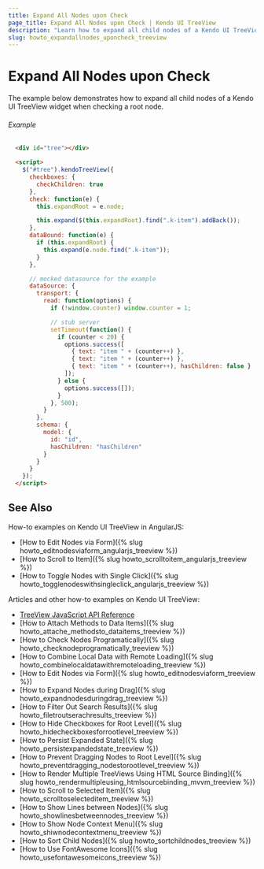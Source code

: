 ```yaml
---
title: Expand All Nodes upon Check
page_title: Expand All Nodes upon Check | Kendo UI TreeView
description: "Learn how to expand all child nodes of a Kendo UI TreeView widget when checking a root node."
slug: howto_expandallnodes_uponcheck_treeview
---
```


# Expand All Nodes upon Check

The example below demonstrates how to expand all child nodes of a Kendo UI TreeView widget when checking a root node.

###### Example

```html
  <div id="tree"></div>

  <script>
    $("#tree").kendoTreeView({
      checkboxes: {
        checkChildren: true
      },
      check: function(e) {
        this.expandRoot = e.node;

        this.expand($(this.expandRoot).find(".k-item").addBack());
      },
      dataBound: function(e) {
        if (this.expandRoot) {
          this.expand(e.node.find(".k-item"));
        }
      },

      // mocked datasource for the example
      dataSource: {
        transport: {
          read: function(options) {
            if (!window.counter) window.counter = 1;

            // stub server
            setTimeout(function() {
              if (counter < 20) {
                options.success([
                  { text: "item " + (counter++) },
                  { text: "item " + (counter++) },
                  { text: "item " + (counter++), hasChildren: false }
                ]);
              } else {
                options.success([]);
              }
            }, 500);
          }
        },
        schema: {
          model: {
            id: "id",
            hasChildren: "hasChildren"
          }
        }
      }
    });
  </script>
```

## See Also

How-to examples on Kendo UI TreeView in AngularJS:

* [How to Edit Nodes via Form]({% slug howto_editnodesviaform_angularjs_treeview %})
* [How to Scroll to Item]({% slug howto_scrolltoitem_angularjs_treeview %})
* [How to Toggle Nodes with Single Click]({% slug howto_togglenodeswithsingleclick_angularjs_treeview %})

Articles and other how-to examples on Kendo UI TreeView:

* [TreeView JavaScript API Reference](/api/javascript/ui/treeview)
* [How to Attach Methods to Data Items]({% slug howto_attache_methodsto_dataitems_treeview %})
* [How to Check Nodes Programatically]({% slug howto_checknodeprogramatically_treeview %})
* [How to Combine Local Data with Remote Loading]({% slug howto_combinelocaldatawithremoteloading_treeview %})
* [How to Edit Nodes via Form]({% slug howto_editnodesviaform_treeview %})
* [How to Expand Nodes during Drag]({% slug howto_expandnodesduringdrag_treeview %})
* [How to Filter Out Search Results]({% slug howto_filetroutserachresults_treeview %})
* [How to Hide Checkboxes for Root Level]({% slug howto_hidecheckboxesforrootlevel_treeview %})
* [How to Persist Expanded State]({% slug howto_persistexpandedstate_treeview %})
* [How to Prevent Dragging Nodes to Root Level]({% slug howto_preventdragging_nodestorootlevel_treeview %})
* [How to Render Multiple TreeViews Using HTML Source Binding]({% slug howto_rendermultipleusing_htmlsourcebinding_mvvm_treeview %})
* [How to Scroll to Selected Item]({% slug howto_scrolltoselecteditem_treeview %})
* [How to Show Lines between Nodes]({% slug howto_showlinesbetweennodes_treeview %})
* [How to Show Node Context Menu]({% slug howto_shiwnodecontextmenu_treeview %})
* [How to Sort Child Nodes]({% slug howto_sortchildnodes_treeview %})
* [How to Use FontAwesome Icons]({% slug howto_usefontawesomeicons_treeview %})
